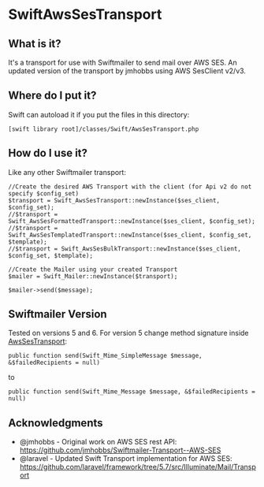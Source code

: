 # SwiftAwsSesTransport

## What is it?
It's a transport for use with Swiftmailer to send mail over AWS SES.
An updated version of the transport by jmhobbs using AWS SesClient v2/v3.

## Where do I put it?
[comment]: < The best way to use it is through [composer](https://getcomposer.org/). >

[comment]: <    $ composer require francescogabbrielli/swiftmailer-aws-ses-transport>

[comment]: < Which will bring in Swiftmailer if you don't already have it installed. >
[comment]: < Otherwise >
Swift can autoload it if you put the files in this directory:

    [swift library root]/classes/Swift/AwsSesTransport.php

## How do I use it?

Like any other Swiftmailer transport:

    //Create the desired AWS Transport with the client (for Api v2 do not specify $config_set)
    $transport = Swift_AwsSesTransport::newInstance($ses_client, $config_set);
    //$transport = Swift_AwsSesFormattedTransport::newInstance($ses_client, $config_set);
    //$transport = Swift_AwsSesTemplatedTransport::newInstance($ses_client, $config_set, $template);
    //$transport = Swift_AwsSesBulkTransport::newInstance($ses_client, $config_set, $template);
  
    //Create the Mailer using your created Transport
    $mailer = Swift_Mailer::newInstance($transport);
    
    $mailer->send($message);

## Swiftmailer Version

Tested on versions 5 and 6. For version 5 change method signature inside [AwsSesTransport](classes/Swift/AwsSesTransport.php):

    public function send(Swift_Mime_SimpleMessage $message, &$failedRecipients = null) 

to

    public function send(Swift_Mime_Message $message, &$failedRecipients = null) 
    

## Acknowledgments
* @jmhobbs - Original work on AWS SES rest API: https://github.com/jmhobbs/Swiftmailer-Transport--AWS-SES
* @laravel - Updated Swift Transport implementation for AWS SES: https://github.com/laravel/framework/tree/5.7/src/Illuminate/Mail/Transport
